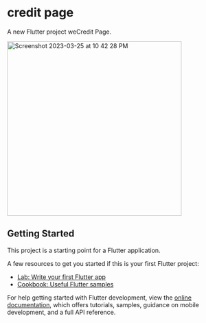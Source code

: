 # credit page

A new Flutter project weCredit Page.

<img width="406" alt="Screenshot 2023-03-25 at 10 42 28 PM" src="https://user-images.githubusercontent.com/104351607/227731786-62df8b7c-e2da-4a3c-951d-2abfda388da9.png">

## Getting Started


This project is a starting point for a Flutter application.

A few resources to get you started if this is your first Flutter project:

- [Lab: Write your first Flutter app](https://docs.flutter.dev/get-started/codelab)
- [Cookbook: Useful Flutter samples](https://docs.flutter.dev/cookbook)

For help getting started with Flutter development, view the
[online documentation](https://docs.flutter.dev/), which offers tutorials,
samples, guidance on mobile development, and a full API reference.


